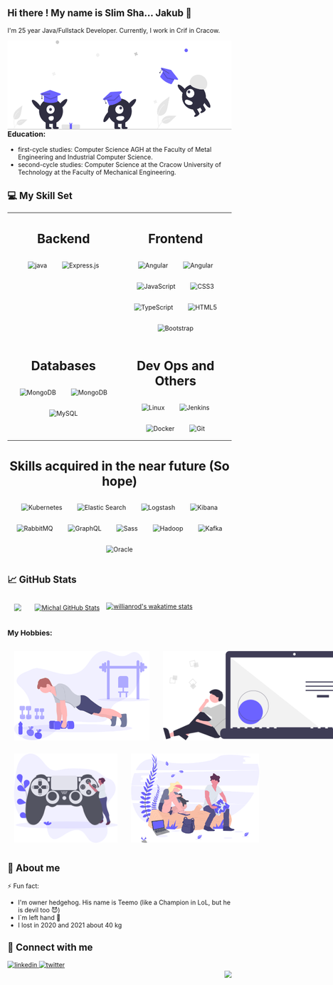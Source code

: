 ## Hi there ! My name is Slim Sha... Jakub 👋
I'm 25 year Java/Fullstack Developer. Currently, I work in Crif in Cracow.

<style>
#image {float: right;}
#margin15 {margin:15px}
#hobbyrow {display: flex;  justify-content: space-between;}

</style>
  <img id="image" src="https://raw.githubusercontent.com/kolaczjakub2/kolaczjakub2/main/undraw_Graduation_re_gthn.svg" alt='Header' height="200"/>

### Education:
* first-cycle studies: Computer Science AGH at the Faculty of Metal Engineering and Industrial Computer Science. 
* second-cycle studies: Computer Science at the Cracow University of Technology at the Faculty of Mechanical Engineering.

## 💻 My Skill Set

<table>
    <tr>
        <td valign="top" width="50%">
            <h1 align='center'>Backend</h1>
            <div align="center">
                <img id="margin15" src="https://profilinator.rishav.dev/skills-assets/java-original-wordmark.svg"
                     alt="java"
                     height="100" width='100'/>
                <img id="margin15" src="https://profilinator.rishav.dev/skills-assets/springio-icon.svg"
                     alt="Express.js"
                     height="100" width='100'/>
            </div>
        </td>
        <td valign="top" width="50%">
            <h1 align='center'>Frontend</h1>
            <div align="center">
                <img id="margin15" src="https://profilinator.rishav.dev/skills-assets/angularjs-original.svg"
                     alt="Angular" height="100"/>
                <img id="margin15" src="https://camo.githubusercontent.com/9ba016dbbe60f7b2c2835b9e633f8db7e4176e2be102b3280c91884f37207e9a/68747470733a2f2f63646e2e6a7364656c6976722e6e65742f67682f616e67756c61722d6d6174657269616c2d657874656e73696f6e732f73656c6563742d69636f6e406d61737465722f6173736574732f616e67756c61722d6d6174657269616c2d657874656e73696f6e732d6c6f676f2e737667"
                     alt="Angular" height="100"/>
                <img id="margin15" src="https://profilinator.rishav.dev/skills-assets/javascript-original.svg"
                     alt="JavaScript" height="100"/>
                <img id="margin15" src="https://profilinator.rishav.dev/skills-assets/css3-original-wordmark.svg"
                     alt="CSS3" height="100"/>
                <img id="margin15" src="https://profilinator.rishav.dev/skills-assets/typescript-original.svg"
                     alt="TypeScript" height="100"/>
                <img id="margin15"
                     src="https://profilinator.rishav.dev/skills-assets/html5-original-wordmark.svg" alt="HTML5"
                     height="100"/>
                <img id="margin15" src="https://profilinator.rishav.dev/skills-assets/bootstrap-plain.svg"
                     alt="Bootstrap" height="100"/>
            </div>
        </td>
    </tr>
    <tr>
        <td valign="top" width="50%">
            <h1 align='center'> Databases </h1>
            <div align="center">
                <img id="margin15" src="https://profilinator.rishav.dev/skills-assets/mongodb-original-wordmark.svg" alt="MongoDB"
                     height="100" width='100'/>
                <img id="margin15" src="https://profilinator.rishav.dev/skills-assets/PostgreSQL-original-wordmark.svg" alt="MongoDB"
                     height="100" width='100'/>
                <img id="margin15"
                     src="https://profilinator.rishav.dev/skills-assets/mysql-original-wordmark.svg" alt="MySQL"
                     height="100"/>
            </div>
        </td>
        <td valign="top" width="50%">
            <h1 align="center"> Dev Ops and Others</h1>
            <div align="center">
            <img id="margin15" src="https://profilinator.rishav.dev/skills-assets/linux-original.svg" alt="Linux"
                 height="100"/>
            <img id="margin15" src="https://profilinator.rishav.dev/skills-assets/jenkins-icon.svg" alt="Jenkins"
                 height="100"/>
            <img id="margin15" src="https://profilinator.rishav.dev/skills-assets/docker-original-wordmark.svg"
                 alt="Docker" height="100"/>
            <img id="margin15" src="https://profilinator.rishav.dev/skills-assets/git-scm-icon.svg" alt="Git"
                 height="100"/>
            </div>
        </td>
    </tr>
</table>

<tr>
        <td valign="top" width="50%">
            <h1 align='center'>Skills acquired in the near future (So hope)</h1>
            <div align="center">
                <img id="margin15" src="https://profilinator.rishav.dev/skills-assets/kubernetes-icon.svg"
                     alt="Kubernetes" height="100"/>
                <img id="margin15" src="https://profilinator.rishav.dev/skills-assets/elasticsearch.png"
                     alt="Elastic Search" height="100"/>
                <img id="margin15" src="https://assets.zabbix.com/img/brands/logstash.svg" alt="Logstash"
                     height="120"/>
                <img id="margin15" src="https://profilinator.rishav.dev/skills-assets/kibana.png" alt="Kibana"
                     height="100"/>
                <img id="margin15" src="https://profilinator.rishav.dev/skills-assets/rabbitmq-icon.svg"
                     alt="RabbitMQ" height="100"/>
                <img id="margin15" src="https://profilinator.rishav.dev/skills-assets/graphql.png" alt="GraphQL"
                     height="100"/>
                <img id="margin15" src="https://profilinator.rishav.dev/skills-assets/sass-original.svg"
                     alt="Sass" height="100"/>
                <img id="margin15" src="https://profilinator.rishav.dev/skills-assets/apache_hadoop-icon.svg"
                     alt="Hadoop" height="100"/>
                <img id="margin15" src="https://profilinator.rishav.dev/skills-assets/apache_kafka-icon.svg"
                     alt="Kafka" height="100"/>
                <img id="margin15" src="https://profilinator.rishav.dev/skills-assets/oracle-original.svg"
                     alt="Oracle" height="100"/>
            </div>
        </td>
    </tr>

## 📈 GitHub Stats
<div style=" display: flex;">
<a id="margin15" href="https://github.com/kolaczjakub2/kolaczjakub2">
    <img align="center"
         src="https://github-readme-stats.vercel.app/api/top-langs/?username=kolaczjakub2&theme=algolia&hide=html"/>
</a>
<a id="margin15" href="https://github.com/kolaczjakub2/kolaczjakub2">
    <img align="center"
         src="https://github-readme-stats.vercel.app/api?username=kolaczjakub2&show_icons=true&theme=algolia"
         alt="Michal GitHub Stats"/>
</a>

[![willianrod's wakatime stats](https://github-readme-stats.vercel.app/api/wakatime?username=kolaczjakub2)](https://github.com/kolaczjakub2)
</div>

### My Hobbies:
<div id="hobbyrow">
<img id="margin15" src="https://raw.githubusercontent.com/kolaczjakub2/kolaczjakub2/main/header.svg" alt='Header' height="200"/>
<img id="margin15" src="https://raw.githubusercontent.com/kolaczjakub2/kolaczjakub2/main/undraw_Code_thinking_re_gka2.svg" alt='Header' height="200"/>
</div>
<div id="hobbyrow">
<img id="margin15" src="https://raw.githubusercontent.com/kolaczjakub2/kolaczjakub2/main/undraw_gaming_6oy3.svg" alt='Header' height="200"/>
<img id="margin15" src="https://raw.githubusercontent.com/kolaczjakub2/kolaczjakub2/main/undraw_trip_dv9f.svg" alt='Header' height="200"/>
</div>

## 🙈 About me
⚡ Fun fact:
* I'm owner hedgehog. His name is Teemo (like a Champion in LoL, but he is devil too 😈)
* I`m left hand 🤚
* I lost in 2020 and 2021 about 40 kg

## 🤙 Connect with me

<div>
    <a href="https://www.linkedin.com/in/jakub-kolacz/" target="_blank">
        <img src=https://img.shields.io/badge/linkedin-%231E77B5.svg?&style=for-the-badge&logo=linkedin&logoColor=white
             alt=linkedin style="margin-bottom: 5px;"/>
    </a>
    <a href="https://twitter.com/kolaczjakub2" target="_blank">
        <img src=https://img.shields.io/badge/twitter-%2300acee.svg?&style=for-the-badge&logo=twitter&logoColor=white
             alt=twitter style="margin-bottom: 5px;"/>
    </a>

</div>


<img src="https://komarev.com/ghpvc/?username=kolaczjakub2&&style=plastic" align="right"/>
